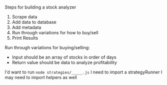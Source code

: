 Steps for building a stock analyzer
1. Scrape data
2. Add data to database
3. Add metadata
4. Run through variations for how to buy/sell
5. Print Results

Run through variations for buying/selling:
* Input should be an array of stocks in order of days
* Return value should be data to analyze profitability

I'd want to run `node strategies/_____.js`
I need to import a strategyRunner
I may need to import helpers as well

